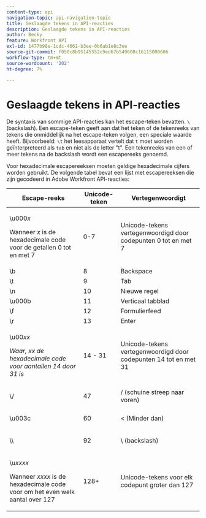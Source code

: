 ```yaml
---
content-type: api
navigation-topic: api-navigation-topic
title: Geslaagde tekens in API-reacties
description: Geslaagde tekens in API-reacties
author: Becky
feature: Workfront API
exl-id: 1477b98e-1cdc-4661-b3ee-0b6ab1e8c3ee
source-git-commit: f050c8b95145552c9ed67b549608c16115000606
workflow-type: tm+mt
source-wordcount: '202'
ht-degree: 7%

---
```


# Geslaagde tekens in API-reacties

De syntaxis van sommige API-reacties kan het escape-teken bevatten. `\` (backslash). Een escape-teken geeft aan dat het teken of de tekenreeks van tekens die onmiddellijk na het escape-teken volgen, een speciale waarde heeft. Bijvoorbeeld: `\t` het leesapparaat vertelt dat `t` moet worden geïnterpreteerd als `tab` en niet als de letter &quot;t&quot;. Een tekenreeks van een of meer tekens na de backslash wordt een escapereeks genoemd.

Voor hexadecimale escapereeksen moeten geldige hexadecimale cijfers worden gebruikt. De volgende tabel bevat een lijst met escapereeksen die zijn gecodeerd in Adobe Workfront API-reacties:

<table style="table-layout:auto"> 
 <col> 
 <col> 
 <col> 
 <thead> 
  <tr> 
   <th><strong>Escape-reeks</strong> </th> 
   <th><strong>Unicode-teken</strong> </th> 
   <th><strong>Vertegenwoordigt</strong> </th> 
  </tr> 
 </thead> 
 <tbody> 
  <tr> 
   <td> <p>\u000<em>x</em></p> <p>Wanneer <em>x</em> is de hexadecimale code voor de getallen 0 tot en met 7</p> </td> 
   <td>0-7</td> 
   <td>Unicode-tekens vertegenwoordigd door codepunten 0 tot en met 7</td> 
  </tr> 
  <tr> 
   <td>\b</td> 
   <td>8</td> 
   <td>Backspace</td> 
  </tr> 
  <tr> 
   <td>\t</td> 
   <td>9</td> 
   <td>Tab</td> 
  </tr> 
  <tr> 
   <td>\n</td> 
   <td>10</td> 
   <td>Nieuwe regel</td> 
  </tr> 
  <tr> 
   <td>\u000b</td> 
   <td>11</td> 
   <td>Verticaal tabblad</td> 
  </tr> 
  <tr> 
   <td>\f</td> 
   <td>12</td> 
   <td>Formulierfeed</td> 
  </tr> 
  <tr> 
   <td>\r</td> 
   <td>13</td> 
   <td>Enter</td> 
  </tr> 
  <tr> 
   <td> <p>\u00<em>xx</em></p> <p><em>Waar, xx de hexadecimale code voor aantallen 14 door 31 is</em> </p> </td> 
   <td>14 - 31</td> 
   <td>Unicode-tekens vertegenwoordigd door codepunten 14 tot en met 31</td> 
  </tr> 
  <tr> 
   <td> <p>\/</p> </td> 
   <td>47</td> 
   <td>/ (schuine streep naar voren)</td> 
  </tr> 
  <tr> 
   <td> <p>\u003c</p> </td> 
   <td>60</td> 
   <td>&lt; (Minder dan)</td> 
  </tr> 
  <tr> 
   <td> <p>\\</p> </td> 
   <td>92</td> 
   <td>\ (backslash)</td> 
  </tr> 
  <tr> 
   <td> <p>\u<em>xxxx</em></p> <p>Wanneer <em>xxxx</em> is de hexadecimale code voor om het even welk aantal over 127</p> </td> 
   <td>128+</td> 
   <td>Unicode-tekens voor elk codepunt groter dan 127</td> 
  </tr> 
 </tbody> 
</table>
